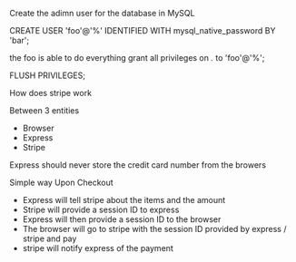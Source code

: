 Create the adimn user for the database in MySQL

CREATE USER 'foo'@'%' IDENTIFIED WITH mysql_native_password BY 'bar';

the foo is able to do everything
grant all privileges on *.* to 'foo'@'%';

FLUSH PRIVILEGES;





How does stripe work 

Between 3 entities 
- Browser 
- Express
- Stripe 

Express should never store the credit card number from the browers

Simple way
Upon Checkout
- Express will tell stripe about the items and the amount
- Stripe will provide a session ID to express
- Express will then provide a session ID to the browser
- The browser will go to stripe with the session ID provided by express / stripe and pay
- stripe will notify express of the payment 